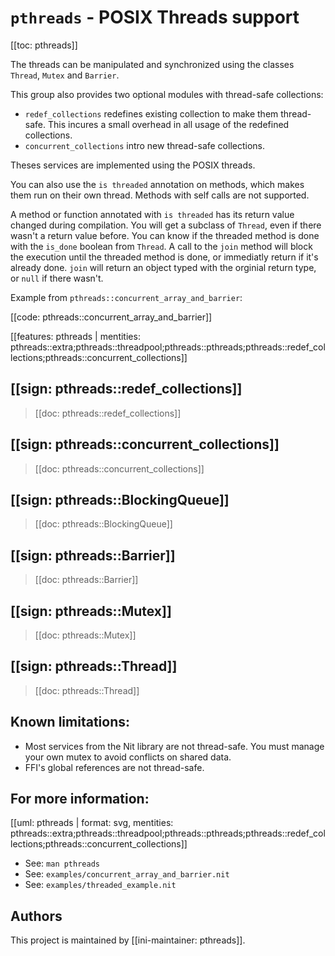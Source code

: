 # `pthreads` - POSIX Threads support

[[toc: pthreads]]

The threads can be manipulated and synchronized using the classes `Thread`,
`Mutex` and `Barrier`.

This group also provides two optional modules with thread-safe collections:

* `redef_collections` redefines existing collection to make them thread-safe.
  This incures a small overhead in all usage of the redefined collections.
* `concurrent_collections` intro new thread-safe collections.

Theses services are implemented using the POSIX threads.

You can also use the `is threaded` annotation on methods, which makes them run on their own thread.
Methods with self calls are not supported.

A method or function annotated with `is threaded` has its return value changed during compilation.
You will get a subclass of `Thread`, even if there wasn't a return value before. You can know if the threaded method is done with the `is_done` boolean from `Thread`.
A call to the `join` method will block the execution until the threaded method is done, or immediatly return if it's already done.
`join` will return an object typed with the orginial return type, or `null` if there wasn't.

Example from `pthreads::concurrent_array_and_barrier`:

[[code: pthreads::concurrent_array_and_barrier]]

[[features: pthreads | mentities: pthreads::extra;pthreads::threadpool;pthreads::pthreads;pthreads::redef_collections;pthreads::concurrent_collections]]

## [[sign: pthreads::redef_collections]]

> [[doc: pthreads::redef_collections]]

## [[sign: pthreads::concurrent_collections]]

> [[doc: pthreads::concurrent_collections]]

## [[sign: pthreads::BlockingQueue]]

> [[doc: pthreads::BlockingQueue]]

## [[sign: pthreads::Barrier]]

> [[doc: pthreads::Barrier]]

## [[sign: pthreads::Mutex]]

> [[doc: pthreads::Mutex]]

## [[sign: pthreads::Thread]]

> [[doc: pthreads::Thread]]

## Known limitations:

* Most services from the Nit library are not thread-safe. You must manage
  your own mutex to avoid conflicts on shared data.
* FFI's global references are not thread-safe.

## For more information:

[[uml: pthreads | format: svg, mentities: pthreads::extra;pthreads::threadpool;pthreads::pthreads;pthreads::redef_collections;pthreads::concurrent_collections]]

* See: `man pthreads`
* See: `examples/concurrent_array_and_barrier.nit`
* See: `examples/threaded_example.nit`

## Authors

This project is maintained by [[ini-maintainer: pthreads]].
